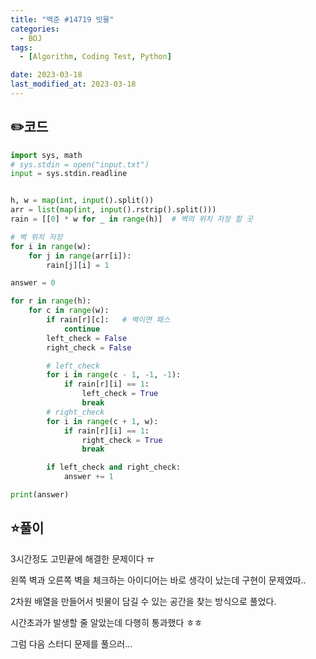 ```yaml
---
title: "백준 #14719 빗물"
categories:
  - BOJ
tags:
  - [Algorithm, Coding Test, Python]

date: 2023-03-18
last_modified_at: 2023-03-18
---
```

## :pencil2:코드

```python
import sys, math
# sys.stdin = open("input.txt")
input = sys.stdin.readline


h, w = map(int, input().split())
arr = list(map(int, input().rstrip().split()))
rain = [[0] * w for _ in range(h)]	# 벽의 위치 저장 할 곳

# 벽 위치 저장
for i in range(w):	
    for j in range(arr[i]):
        rain[j][i] = 1

answer = 0

for r in range(h):
    for c in range(w):
        if rain[r][c]:	 # 벽이면 패스
            continue
        left_check = False
        right_check = False

        # left_check
        for i in range(c - 1, -1, -1):
            if rain[r][i] == 1:
                left_check = True
                break
        # right_check
        for i in range(c + 1, w):
            if rain[r][i] == 1:
                right_check = True
                break

        if left_check and right_check:
            answer += 1

print(answer)


```

## :star:풀이

3시간정도 고민끝에 해결한 문제이다 ㅠ

왼쪽 벽과 오른쪽 벽을 체크하는 아이디어는 바로 생각이 났는데 구현이 문제였따..

2차원 배열을 만들어서 빗물이 담길 수 있는 공간을 찾는 방식으로 풀었다.

시간초과가 발생할 줄 알았는데 다행히 통과했다 ㅎㅎ

그럼 다음 스터디 문제를 풀으러...

